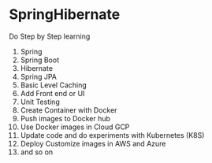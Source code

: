 # SpringHibernate

Do Step by Step learning
1. Spring 
2. Spring Boot
3. Hibernate
4. Spring JPA
5. Basic Level Caching 
6. Add Front end or UI
7. Unit Testing
8. Create Container with Docker
9. Push images to Docker hub
10. Use Docker images in Cloud GCP
11. Update code and do experiments with Kubernetes (K8S)
12. Deploy Customize images in AWS and Azure
13. and so on
